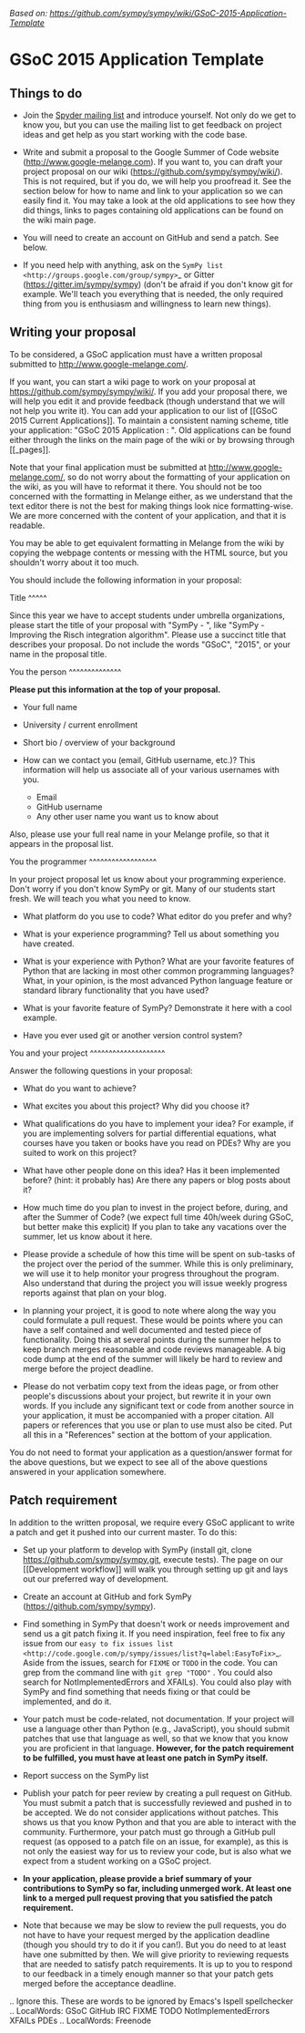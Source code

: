 *Based on: https://github.com/sympy/sympy/wiki/GSoC-2015-Application-Template*

GSoC 2015 Application Template
==============================

Things to do
------------

* Join the [Spyder mailing list](https://groups.google.com/group/spyderlib) 
  and introduce yourself.  Not only do we get to know you, but you can use 
  the mailing list to get feedback on project ideas and get help as you
  start working with the code base.

* Write and submit a proposal to the Google Summer of Code website
  (http://www.google-melange.com). If you want to, you can draft your project
  proposal on our wiki (https://github.com/sympy/sympy/wiki/).  This is not
  required, but if you do, we will help you proofread it.  See the section
  below for how to name and link to your application so we can easily find it.
  You may take a look at the old applications to see how they did things,
  links to pages containing old applications can be found on the wiki main
  page.

* You will need to create an account on GitHub and send a patch.  See below.

* If you need help with anything, ask on the `SymPy list
  <http://groups.google.com/group/sympy>`_ or Gitter
  (https://gitter.im/sympy/sympy) (don't be afraid if you don't
  know git for example. We'll teach you everything that is needed, the only
  required thing from you is enthusiasm and willingness to learn new things).


Writing your proposal
---------------------

To be considered, a GSoC application must have a written proposal submitted to
http://www.google-melange.com/.

If you want, you can start a wiki page to work on your proposal at
https://github.com/sympy/sympy/wiki/.  If you add your proposal there, we will
help you edit it and provide feedback (though understand that we will not help
you write it).  You can add your application to our list of
[[GSoC 2015 Current Applications]].  To maintain a consistent naming
scheme, title your application: "GSoC 2015 Application <Your Name>: <Project
Name>".  Old applications can be found either through the links on the main
page of the wiki or by browsing through [[_pages]].

Note that your final application must be submitted at
http://www.google-melange.com/, so do not worry about the formatting of your
application on the wiki, as you will have to reformat it there.  You should
not be too concerned with the formatting in Melange either, as we understand
that the text editor there is not the best for making things look nice
formatting-wise.  We are more concerned with the content of your application,
and that it is readable.

You may be able to get equivalent formatting in Melange from the wiki by
copying the webpage contents or messing with the HTML source, but you
shouldn't worry about it too much.

You should include the following information in your proposal:

Title
^^^^^

Since this year we have to accept students under umbrella organizations, please start the title of your proposal with "SymPy - ", like "SymPy - Improving the Risch integration algorithm". Please use a succinct title that describes your proposal. Do not include the words "GSoC", "2015", or your name in the proposal title. 

You the person
^^^^^^^^^^^^^^

**Please put this information at the top of your proposal.**

* Your full name

* University / current enrollment

* Short bio / overview of your background

* How can we contact you (email, GitHub username, etc.)?  This information
  will help us associate all of your various usernames with you.

  - Email
  - GitHub username
  - Any other user name you want us to know about

Also, please use your full real name in your Melange profile, so that it
appears in the proposal list.

You the programmer
^^^^^^^^^^^^^^^^^^

In your project proposal let us know about your programming experience.  Don't
worry if you don't know SymPy or git.  Many of our students start fresh.
We will teach you what you need to know.

* What platform do you use to code?  What editor do you prefer and why?

* What is your experience programming?  Tell us about something you have
  created.

* What is your experience with Python?  What are your favorite features of
  Python that are lacking in most other common programming languages?  What,
  in your opinion, is the most advanced Python language feature or standard
  library functionality that you have used?

* What is your favorite feature of SymPy?  Demonstrate it here with a cool example.

* Have you ever used git or another version control system?


You and your project
^^^^^^^^^^^^^^^^^^^^

Answer the following questions in your proposal:

* What do you want to achieve?

* What excites you about this project?  Why did you choose it?

* What qualifications do you have to implement your idea?  For example, if you
  are implementing solvers for partial differential equations, what courses
  have you taken or books have you read on PDEs?  Why are you suited to work on
  this project?

* What have other people done on this idea?  Has it been implemented before?
  (hint: it probably has)  Are there any papers or blog posts about it?

* How much time do you plan to invest in the project before, during, and after
  the Summer of Code? (we expect full time 40h/week during GSoC, but better
  make this explicit) If you plan to take any vacations over the summer, let
  us know about it here.

* Please provide a schedule of how this time will be spent on sub-tasks
  of the project over the period of the summer. While this is only
  preliminary, we will use it to help monitor your progress throughout
  the program.  Also understand that during the project you will issue
  weekly progress reports against that plan on your blog.

* In planning your project, it is good to note where along the way you could
  formulate a pull request. These would be points where you can have a self
  contained and well documented and tested piece of functionality. Doing this
  at several points during the summer helps to keep branch merges reasonable
  and code reviews manageable. A big code dump at the end of the summer will
  likely be hard to review and merge before the project deadline.

* Please do not verbatim copy text from the ideas page, or from other people's
  discussions about your project, but rewrite it in your own words.  If you
  include any significant text or code from another source in your
  application, it must be accompanied with a proper citation.  All papers or
  references that you use or plan to use must also be cited.  Put all this in
  a "References" section at the bottom of your application.

You do not need to format your application as a question/answer format
for the above questions, but we expect to see all of the above questions
answered in your application somewhere.

Patch requirement
-----------------

In addition to the written proposal, we require every GSoC applicant to write a
patch and get it pushed into our current master. To do this:

* Set up your platform to develop with SymPy (install git, clone
  https://github.com/sympy/sympy.git, execute tests). The page on our
  [[Development workflow]] will walk you through setting up git and lays out
  our preferred way of development.

* Create an account at GitHub and fork SymPy (https://github.com/sympy/sympy).

* Find something in SymPy that doesn't work or needs improvement and send us a
  git patch fixing it. If you need inspiration, feel free to fix any issue
  from our `easy to fix issues list
  <http://code.google.com/p/sympy/issues/list?q=label:EasyToFix>`_. Aside from
  the issues, search for ``FIXME`` or ``TODO`` in the code. You can grep from
  the command line with ``git grep "TODO"`` . You could also search for
  NotImplementedErrors and XFAILs).  You could also play with SymPy and find
  something that needs fixing or that could be implemented, and do it.

* Your patch must be code-related, not documentation. If your project will use
  a language other than Python (e.g., JavaScript), you should submit patches
  that use that language as well, so that we know that you know you are
  proficient in that language. **However, for the patch requirement to be
  fulfilled, you must have at least one patch in SymPy itself.**

* Report success on the SymPy list

* Publish your patch for peer review by creating a pull request on GitHub.
  You must submit a patch that is successfully reviewed and pushed in to be
  accepted. We do not consider applications without patches. This shows us that
  you know Python and that you are able to interact with the community.
  Furthermore, your patch must go through a GitHub pull request (as opposed to
  a patch file on an issue, for example), as this is not only the easiest way
  for us to review your code, but is also what we expect from a student working
  on a GSoC project.

* **In your application, please provide a brief summary of your contributions to
  SymPy so far, including unmerged work. At least one link to a merged pull
  request proving that you satisfied the patch requirement.**

* Note that because we may be slow to review the pull requests, you do not
  have to have your request merged by the application deadline (though you
  should try to do it if you can!).  But you do need to at least have one
  submitted by then.  We will give priority to reviewing requests that are
  needed to satisfy patch requirements.  It is up to you to respond to our
  feedback in a timely enough manner so that your patch gets merged before the
  acceptance deadline.

..  Ignore this.  These are words to be ignored by Emacs's Ispell spellchecker
..  LocalWords:  GSoC GitHub IRC FIXME TODO NotImplementedErrors XFAILs PDEs
..  LocalWords:  Freenode
